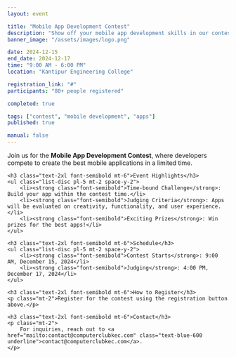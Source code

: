 ```yaml
---
layout: event

title: "Mobile App Development Contest"
description: "Show off your mobile app development skills in our contest and stand a chance to win amazing prizes!"
banner_image: "/assets/images/logo.png"

date: 2024-12-15
end_date: 2024-12-17
time: "9:00 AM - 6:00 PM"
location: "Kantipur Engineering College"

registration_link: "#"
participants: "80+ people registered"

completed: true

tags: ["contest", "mobile development", "apps"]
published: true

manual: false
---
```


<div class="prose max-w-none mx-auto my-8">
    <p class="text-lg">
        Join us for the <strong class="font-bold">Mobile App Development Contest</strong>, where developers compete to create the best mobile applications in a limited time.
    </p>

    <h3 class="text-2xl font-semibold mt-6">Event Highlights</h3>
    <ul class="list-disc pl-5 mt-2 space-y-2">
        <li><strong class="font-semibold">Time-bound Challenge</strong>: Build your app within the contest time.</li>
        <li><strong class="font-semibold">Judging Criteria</strong>: Apps will be evaluated on creativity, functionality, and user experience.</li>
        <li><strong class="font-semibold">Exciting Prizes</strong>: Win prizes for the best apps!</li>
    </ul>

    <h3 class="text-2xl font-semibold mt-6">Schedule</h3>
    <ul class="list-disc pl-5 mt-2 space-y-2">
        <li><strong class="font-semibold">Contest Starts</strong>: 9:00 AM, December 15, 2024</li>
        <li><strong class="font-semibold">Judging</strong>: 4:00 PM, December 17, 2024</li>
    </ul>

    <h3 class="text-2xl font-semibold mt-6">How to Register</h3>
    <p class="mt-2">Register for the contest using the registration button above.</p>

    <h3 class="text-2xl font-semibold mt-6">Contact</h3>
    <p class="mt-2">
        For inquiries, reach out to <a href="mailto:contact@computerclubkec.com" class="text-blue-600 underline">contact@computerclubkec.com</a>.
    </p>
</div>
